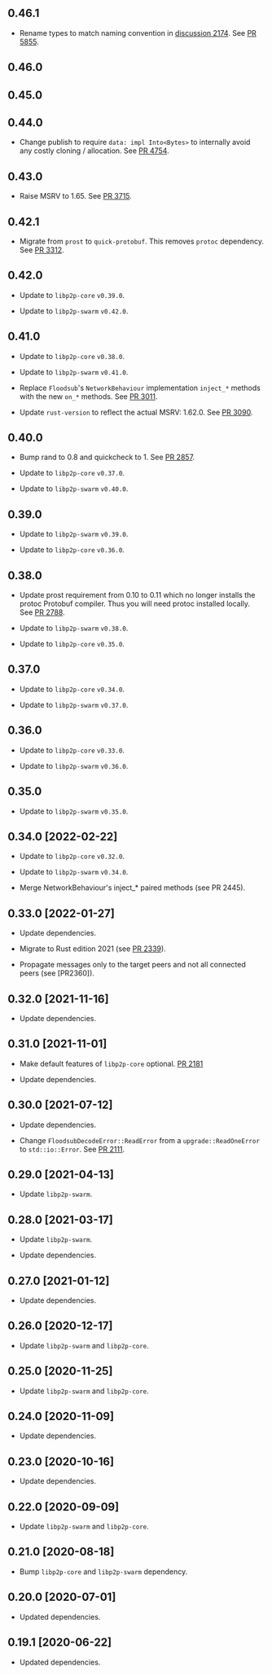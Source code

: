 ## 0.46.1
- Rename types to match naming convention in [discussion 2174](https://github.com/libp2p/rust-libp2p/discussions/2174).
  See [PR 5855](https://github.com/libp2p/rust-libp2p/pull/5855).

## 0.46.0

<!-- Update to libp2p-core v0.43.0 -->

## 0.45.0

<!-- Update to libp2p-swarm v0.45.0 -->

## 0.44.0

- Change publish to require `data: impl Into<Bytes>` to internally avoid any costly cloning / allocation.
  See [PR 4754](https://github.com/libp2p/rust-libp2p/pull/4754).

## 0.43.0

- Raise MSRV to 1.65.
  See [PR 3715].

[PR 3715]: https://github.com/libp2p/rust-libp2p/pull/3715

## 0.42.1

- Migrate from `prost` to `quick-protobuf`. This removes `protoc` dependency. See [PR 3312].

[PR 3312]: https://github.com/libp2p/rust-libp2p/pull/3312

## 0.42.0

- Update to `libp2p-core` `v0.39.0`.

- Update to `libp2p-swarm` `v0.42.0`.

## 0.41.0

- Update to `libp2p-core` `v0.38.0`.

- Update to `libp2p-swarm` `v0.41.0`.

- Replace `Floodsub`'s `NetworkBehaviour` implementation `inject_*` methods with the new `on_*` methods.
  See [PR 3011].

- Update `rust-version` to reflect the actual MSRV: 1.62.0. See [PR 3090].

[PR 3011]: https://github.com/libp2p/rust-libp2p/pull/3011
[PR 3090]: https://github.com/libp2p/rust-libp2p/pull/3090

## 0.40.0

- Bump rand to 0.8 and quickcheck to 1. See [PR 2857].

- Update to `libp2p-core` `v0.37.0`.

- Update to `libp2p-swarm` `v0.40.0`.

[PR 2857]: https://github.com/libp2p/rust-libp2p/pull/2857

## 0.39.0

- Update to `libp2p-swarm` `v0.39.0`.

- Update to `libp2p-core` `v0.36.0`.

## 0.38.0

- Update prost requirement from 0.10 to 0.11 which no longer installs the protoc Protobuf compiler.
  Thus you will need protoc installed locally. See [PR 2788].

- Update to `libp2p-swarm` `v0.38.0`.

- Update to `libp2p-core` `v0.35.0`.

[PR 2788]: https://github.com/libp2p/rust-libp2p/pull/2788

## 0.37.0

- Update to `libp2p-core` `v0.34.0`.

- Update to `libp2p-swarm` `v0.37.0`.

## 0.36.0

- Update to `libp2p-core` `v0.33.0`.

- Update to `libp2p-swarm` `v0.36.0`.

## 0.35.0

- Update to `libp2p-swarm` `v0.35.0`.

## 0.34.0 [2022-02-22]

- Update to `libp2p-core` `v0.32.0`.

- Update to `libp2p-swarm` `v0.34.0`.

- Merge NetworkBehaviour's inject_\* paired methods (see PR 2445).

[PR 2445]: https://github.com/libp2p/rust-libp2p/pull/2445

## 0.33.0 [2022-01-27]

- Update dependencies.

- Migrate to Rust edition 2021 (see [PR 2339]).

- Propagate messages only to the target peers and not all connected peers (see [PR2360]).

[PR 2339]: https://github.com/libp2p/rust-libp2p/pull/2339

[PR 2360]: https://github.com/libp2p/rust-libp2p/pull/2360/

## 0.32.0 [2021-11-16]

- Update dependencies.

## 0.31.0 [2021-11-01]

- Make default features of `libp2p-core` optional.
  [PR 2181](https://github.com/libp2p/rust-libp2p/pull/2181)

- Update dependencies.

## 0.30.0 [2021-07-12]

- Update dependencies.

- Change `FloodsubDecodeError::ReadError` from a `upgrade::ReadOneError` to
  `std::io::Error`. See [PR 2111].

[PR 2111]: https://github.com/libp2p/rust-libp2p/pull/2111

## 0.29.0 [2021-04-13]

- Update `libp2p-swarm`.

## 0.28.0 [2021-03-17]

- Update `libp2p-swarm`.

- Update dependencies.

## 0.27.0 [2021-01-12]

- Update dependencies.

## 0.26.0 [2020-12-17]

- Update `libp2p-swarm` and `libp2p-core`.

## 0.25.0 [2020-11-25]

- Update `libp2p-swarm` and `libp2p-core`.

## 0.24.0 [2020-11-09]

- Update dependencies.

## 0.23.0 [2020-10-16]

- Update dependencies.

## 0.22.0 [2020-09-09]

- Update `libp2p-swarm` and `libp2p-core`.

## 0.21.0 [2020-08-18]

- Bump `libp2p-core` and `libp2p-swarm` dependency.

## 0.20.0 [2020-07-01]

- Updated dependencies.

## 0.19.1 [2020-06-22]

- Updated dependencies.
